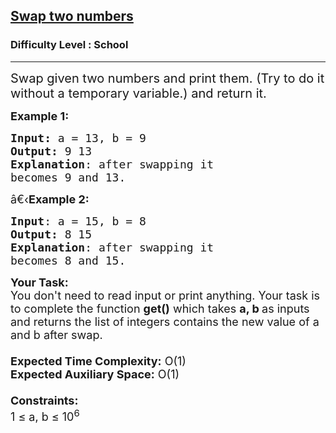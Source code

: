 <h2><a href="https://practice.geeksforgeeks.org/problems/swap-two-numbers3844/1">Swap two numbers</a></h2><h3>Difficulty Level : School</h3><hr><div class="problems_problem_content__Xm_eO"><p><span style="font-size:20px">Swap given two numbers and print them. (Try to do it without a temporary variable.) and return it.</span></p>

<p><span style="font-size:18px"><strong>Example 1:</strong></span></p>

<pre><span style="font-size:18px"><strong>Input: </strong>a = 13, b = 9
<strong>Output:</strong> 9 13
<strong>Explanation</strong>: after swapping it
becomes 9 and 13.
</span></pre>

<p><span style="font-size:18px">â€‹<strong>Example 2:</strong></span></p>

<pre><span style="font-size:18px"><strong>Input</strong>: a = 15, b = 8
<strong>Output:</strong> 8 15
<strong>Explanation</strong>: after swapping it
becomes 8 and 15.</span></pre>

<p><span style="font-size:18px"><strong>Your Task:&nbsp;&nbsp;</strong><br>
You don't need to read input or print anything. Your task is to complete the function&nbsp;<strong>get()</strong>&nbsp;which takes&nbsp;<strong>a, b&nbsp;</strong>as inputs and returns the list of integers contains the new value of a and b after swap.<br>
<br>
<strong>Expected Time Complexity:</strong>&nbsp;O(1)<br>
<strong>Expected Auxiliary Space:</strong>&nbsp;O(1)<br>
<br>
<strong>Constraints:</strong><br>
1 ≤ a, b ≤ 10<sup>6</sup></span></p>
</div>